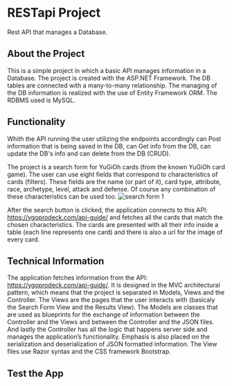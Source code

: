 # RESTapi Project
Rest API that manages a Database.

## About the Project
This is a simple project in which a basic API manages information in a Database. The project is created with the ASP.NET Framework.
The DB tables are connected with a many-to-many relationship. The managing of the DB information is realized with the use of
Entity Framework ORM. The RDBMS used is MySQL.

## Functionality 
Whith the API running the user utilizing the endpoints accordingly can Post information that is being saved in the DB, can Get info
from the DB, can update the DB's info and can delete from the DB (CRUD).

The project is a search form for YuGiOh cards (from the known YuGiOh card game). The user can use eight fields that correspond to characteristics of cards (filters). These fields are the name (or part of it), card type, attribute, race, archetype, level, attack and defense. Of course any combination of these characteristics can be used too.
![search form 1](<Yugioh_MVC/Images/Form_1.png>)

After the search button is clicked, the application connects to this API: https://ygoprodeck.com/api-guide/ and fetches all the cards that match the chosen characteristics. The cards are presented with all their info inside a table (each line represents one card) and there is also a url for the image of every card.

## Technical Information
The application fetches information from the API: https://ygoprodeck.com/api-guide/. It is designed in the MVC architectural pattern, which means that the project is separated in Models, Views and the Controller.
The Views are the pages that the user interacts with (basicaly the Search Form View and the Results View). The Models are classes that are used as blueprints for the exchange of information between the Controller
and the Views and between the Controller and the JSON files. And lastly the Controller has all the logic that happens server side and manages the application’s functionality. Emphasis is also placed on the serialization
and deserialization of JSON formatted information. The View files use Razor syntax and the CSS framework Bootstrap.

## Test the App
